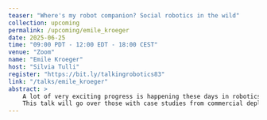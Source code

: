 ```yaml
---
teaser: "Where's my robot companion? Social robotics in the wild"
collection: upcoming
permalink: /upcoming/emile_kroeger
date: 2025-06-25
time: "09:00 PDT - 12:00 EDT - 18:00 CEST"
venue: "Zoom"
name: "Emile Kroeger"
host: "Silvia Tulli"
register: "https://bit.ly/talkingrobotics83"
link: "/talks/emile_kroeger"
abstract: >
    A lot of very exciting progress is happening these days in robotics and in artificial intelligence, and yet, we are far from seeing social robots everywhere. There are many reasons for this; product-market fit (do you need a robot for that?), cost, quality of interaction, complexity of real-world environments, maintenance, connectivity… 
    This talk will go over those with case studies from commercial deployments (especially from our "RoboHearts AI" integration of LLM-based conversation, but not only), and also discuss how some of those issues are downstream of fuzzy expectations of what a "robot" is.
---
```

